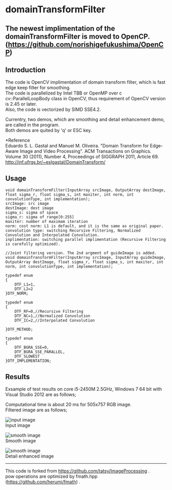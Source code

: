 domainTransformFilter
=====================
The newest implimentation of the domainTransformFilter is moved to OpenCP. (https://github.com/norishigefukushima/OpenCP)
-------------------------------------------------------------------------------------------

Introduction
------------

The code is OpenCV implimentation of domain transform filter, which is fast edge keep filter for smoothing.  
The code is parallelized by Intel TBB or OpenMP over c cv::ParallelLoopBody class in OpenCV, thus requirement of OpenCV version is 2.45 or later.  
Also, the code is vectorized by SIMD SSE4.2.   

Currentry, two demos, which are smoothing and detail enhancement demo, are called in the program.  
Both demos are quited by 'q' or ESC key.   
 


*Reference  
Eduardo S. L. Gastal and Manuel M. Oliveira. "Domain Transform for Edge-Aware Image and Video Processing". ACM Transactions on Graphics. Volume 30 (2011), Number 4, Proceedings of SIGGRAPH 2011, Article 69.
http://inf.ufrgs.br/~eslgastal/DomainTransform/


Usage
-----
	void domainTransformFilter(InputArray srcImage, OutputArray destImage, float sigma_r, float sigma_s, int maxiter, int norm, int convolutionType, int implementation);
	srcImage: src image
	destImage: dest image
	sigma_s: sigma of space  
	sigma_r: sigma of range[0:255]  
	maxiter: number of maximam iteration  
	norm: cost norm: L1 is default, and it is the same as original paper.
	convolution type: switching Recursive Filtering, Normalized Convolution and Interpolated Convolution.
	inplimentation: switching parallel implimentation (Recursive Filtering is carefully optimized).
	
	//Joint filtering version. The 2nd argment of guideImage is added.
	void domainTransformFilter(InputArray srcImage, InputArray guideImage, OutputArray destImage, float sigma_r, float sigma_s, int maxiter, int norm, int convolutionType, int implementation);
	
	typedef enum
	{
		DTF_L1=1,
		DTF_L2=2
	}DTF_NORM;
	
	typedef enum
	{
		DTF_RF=0,//Recursive Filtering
		DTF_NC=1,//Normalized Convolution
		DTF_IC=2,//Interpolated Convolution
	
	}DTF_METHOD;
	
	typedef enum
	{
		DTF_BGRA_SSE=0,
		DTF_BGRA_SSE_PARALLEL,
		DTF_SLOWEST
	}DTF_IMPLEMENTATION;


Results
------

Exsample of test results on core i5-2450M 2.5GHz, Windows 7 64 bit with Visual Studio 2012 are as follows;  

Computational time is about 20 ms for 505x757 RGB image.  
Filtered image are as follows;  

![input image](domainTransformFilter/statue.png "Input image")  
Input image  

![smooth image](domainTransformFilter/smooth.png "Smooth image")  
Smooth image  

![smooth image](domainTransformFilter/detail.png "Detail enhanced image")  
Detail enhanced image  

-------------------------------------------------------------------------------------
This code is forked from https://github.com/tatsy/ImageProcessing .  
pow operations are optimized by fmath.hpp (https://github.com/herumi/fmath) .  


